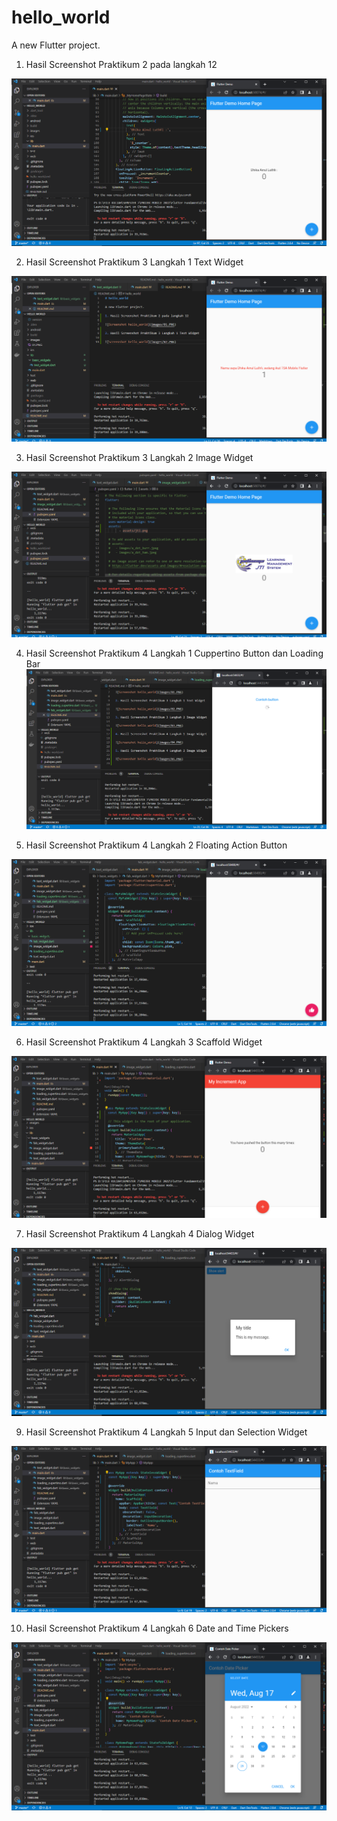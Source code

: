 # hello_world

A new Flutter project.

1. Hasil Screenshot Praktikum 2 pada langkah 12

![Screenshot hello_world](images/01.PNG)

2. Hasil Screenshot Praktikum 3 Langkah 1 Text Widget

![Screenshot hello_world](images/02.PNG)

3. Hasil Screenshot Praktikum 3 Langkah 2 Image Widget

![Screenshot hello_world](images/03.PNG)

4. Hasil Screenshot Praktikum 4 Langkah 1 Cuppertino Button dan Loading Bar
![Screenshot hello_world](images/04.PNG)

5. Hasil Screenshot Praktikum 4 Langkah 2 Floating Action Button

![Screenshot hello_world](images/05.PNG)

6. Hasil Screenshot Praktikum 4 Langkah 3 Scaffold Widget

![Screenshot hello_world](images/06.PNG)

7. Hasil Screenshot Praktikum 4 Langkah 4 Dialog Widget

![Screenshot hello_world](images/07.PNG)

9. Hasil Screenshot Praktikum 4 Langkah 5 Input dan Selection Widget

![Screenshot hello_world](images/08.PNG)

10. Hasil Screenshot Praktikum 4 Langkah 6 Date and Time Pickers

![Screenshot hello_world](images/09.PNG)
